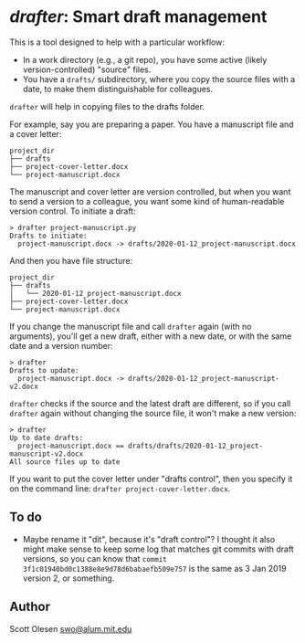 # *drafter*: Smart draft management

This is a tool designed to help with a particular workflow:

- In a work directory (e.g., a git repo), you have some active (likely version-controlled) "source" files.
- You have a `drafts/` subdirectory, where you copy the source files with a date, to make them distinguishable for colleagues.

`drafter` will help in copying files to the drafts folder.

For example, say you are preparing a paper. You have a manuscript file and a cover letter:

```
project_dir
├── drafts
├── project-cover-letter.docx
└── project-manuscript.docx
```

The manuscript and cover letter are version controlled, but when you want to
send a version to a colleague, you want some kind of human-readable version
control. To initiate a draft:

```
> drafter project-manuscript.py
Drafts to initiate:
  project-manuscript.docx -> drafts/2020-01-12_project-manuscript.docx
```

And then you have file structure:

```
project_dir
├── drafts
│   └── 2020-01-12_project-manuscript.docx
├── project-cover-letter.docx
└── project-manuscript.docx
```

If you change the manuscript file and call `drafter` again (with no
arguments), you'll get a new draft, either with a new date, or with the same
date and a version number:

```
> drafter
Drafts to update:
  project-manuscript.docx -> drafts/2020-01-12_project-manuscript-v2.docx
```

`drafter` checks if the source and the latest draft are different, so if you
call `drafter` again without changing the source file, it won't make a new
version:

```
> drafter
Up to date drafts:
  project-manuscript.docx == drafts/drafts/2020-01-12_project-manuscript-v2.docx
All source files up to date
```

If you want to put the cover letter under "drafts control", then you specify it
on the command line: `drafter project-cover-letter.docx`.

## To do

- Maybe rename it "dit", because it's "draft control"? I thought it also might make sense to keep some log that matches git commits with draft versions, so you can know that `commit 3f1c01940bd0c1388e8e9d78d6babaefb509e757` is the same as 3 Jan 2019 version 2, or something.

## Author

Scott Olesen <swo@alum.mit.edu>
